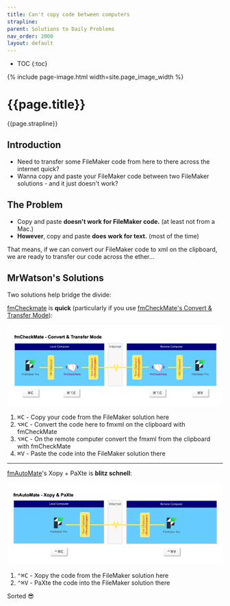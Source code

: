 ```yaml
---
title: Can't copy code between computers
strapline: 
parent: Solutions to Daily Problems
nav_order: 2000
layout: default
---
```

- TOC
{:toc}

{% include page-image.html width=site.page_image_width %}

# {{page.title}}

{{page.strapline}}

## Introduction

- Need to transfer some FileMaker code from here to there across the internet quick?
- Wanna copy and paste your FileMaker code between two FileMaker solutions - and it just doesn't work?

## The Problem

- Copy and paste **doesn't work for FileMaker code.** (at least not from a Mac.)
- **However**, copy and paste **does work for text.** (most of the time)

That means, if we can convert our FileMaker code to xml on the clipboard, we are ready to transfer our code across the ether…

## MrWatson's Solutions

Two solutions help bridge the divide:

[fmCheckmate](./fmcheckmate.html) is **quick** (particularly if you use [fmCheckMate's Convert & Transfer Mode](fmcheckmate-modes.html)):

![](/assets/images/fmcheckmate-convert-and-transfer-mode.png)

1. <kbd>⌘</kbd><kbd>C</kbd> - Copy your code from the FileMaker solution here
2. <kbd>⌥</kbd><kbd>⌘</kbd><kbd>C</kbd> - Convert the code here to fmxml on the clipboard with fmCheckMate
3. <kbd>⌥</kbd><kbd>⌘</kbd><kbd>C</kbd> - On the remote computer convert the fmxml from the clipboard with fmCheckMate
4. <kbd>⌘</kbd><kbd>V</kbd> - Paste the code into the FileMaker solution there

---

[fmAutoMate](./fmautomate.html)'s Xopy + PaXte  is **blitz schnell**:

![](/assets/images/fmautomate-xopy-n-paxte.png)

1. <kbd>⌃</kbd><kbd>⌘</kbd><kbd>C</kbd> - Xopy the code from the FileMaker solution here
2. <kbd>⌃</kbd><kbd>⌘</kbd><kbd>V</kbd> - PaXte the code into the FileMaker solution there

Sorted 😎
